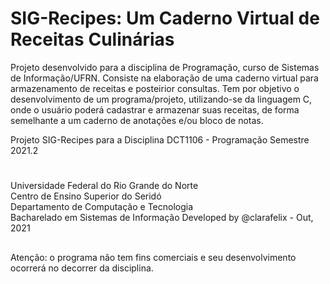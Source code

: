 # SIG-Recipes: Um Caderno Virtual de Receitas Culinárias
Projeto desenvolvido para a disciplina de Programação, curso de Sistemas de Informação/UFRN.
Consiste na elaboração de uma caderno virtual para armazenamento de receitas e posteirior consultas. Tem por objetivo o desenvolvimento de um programa/projeto, utilizando-se da linguagem C, onde o usuário poderá cadastrar e armazenar suas receitas, de forma semelhante a um caderno de anotações e/ou bloco de notas.

Projeto SIG-Recipes para a Disciplina DCT1106 - Programação
Semestre 2021.2

#
Universidade Federal do Rio Grande do Norte \
Centro de Ensino Superior do Seridó \
Departamento de Computação e Tecnologia \
Bacharelado em Sistemas de Informação
Developed by @clarafelix - Out, 2021

##
Atenção: o programa não tem fins comerciais e seu desenvolvimento ocorrerá no decorrer da disciplina.